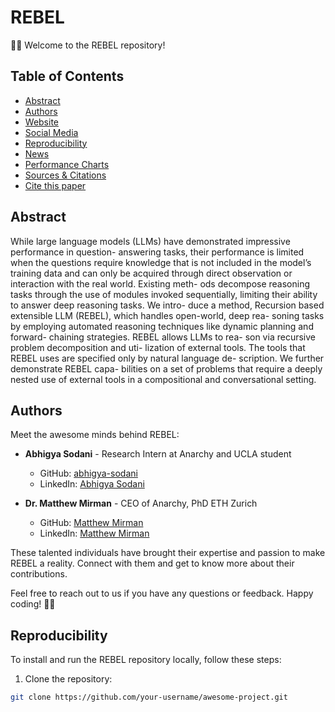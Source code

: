 # REBEL

🎉🚀 Welcome to the REBEL repository! 

## Table of Contents

- [Abstract](#abstract)
- [Authors](#authors)
- [Website](#website)
- [Social Media](#social-media)
- [Reproducibility](#reproducibility)
- [News](#news)
- [Performance Charts](#performance-charts)
- [Sources & Citations](#Data-sources-and-Citations)
- [Cite this paper](#Citation)

## Abstract

While large language models (LLMs) have
demonstrated impressive performance in question-
answering tasks, their performance is limited
when the questions require knowledge that is not
included in the model’s training data and can
only be acquired through direct observation or
interaction with the real world. Existing meth-
ods decompose reasoning tasks through the use
of modules invoked sequentially, limiting their
ability to answer deep reasoning tasks. We intro-
duce a method, Recursion based extensible LLM
(REBEL), which handles open-world, deep rea-
soning tasks by employing automated reasoning
techniques like dynamic planning and forward-
chaining strategies. REBEL allows LLMs to rea-
son via recursive problem decomposition and uti-
lization of external tools. The tools that REBEL
uses are specified only by natural language de-
scription. We further demonstrate REBEL capa-
bilities on a set of problems that require a deeply
nested use of external tools in a compositional
and conversational setting.

## Authors

Meet the awesome minds behind REBEL:

- **Abhigya Sodani** - Research Intern at Anarchy and UCLA student
  - GitHub: [abhigya-sodani](https://github.com/abhigya-sodani)
  - LinkedIn: [Abhigya Sodani](https://www.linkedin.com/in/abhigya-sodani-405918160/)

- **Dr. Matthew Mirman** - CEO of Anarchy, PhD ETH Zurich
  - GitHub: [Matthew Mirman](https://github.com/mmirman)
  - LinkedIn: [Matthew Mirman](https://www.linkedin.com/in/matthewmirman/)

These talented individuals have brought their expertise and passion to make REBEL a reality. Connect with them and get to know more about their contributions.

Feel free to reach out to us if you have any questions or feedback. Happy coding! 🎉🚀


## Reproducibility

To install and run the REBEL repository locally, follow these steps:

1. Clone the repository:

```bash
git clone https://github.com/your-username/awesome-project.git



```
